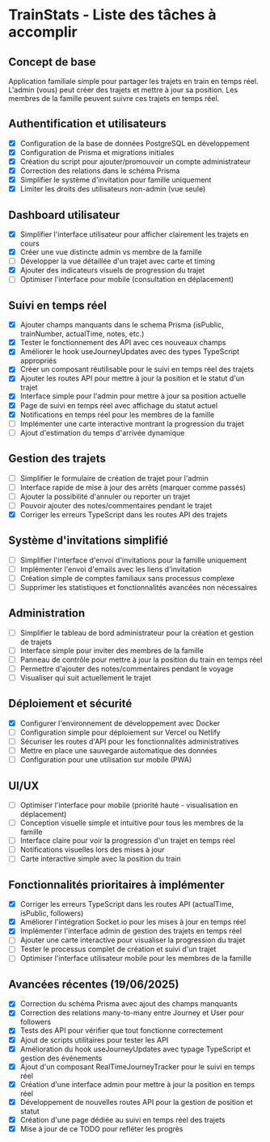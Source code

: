 # TrainStats - Liste des tâches à accomplir

## Concept de base
Application familiale simple pour partager les trajets en train en temps réel. L'admin (vous) peut créer des trajets et mettre à jour sa position. Les membres de la famille peuvent suivre ces trajets en temps réel.

## Authentification et utilisateurs
- [x] Configuration de la base de données PostgreSQL en développement
- [x] Configuration de Prisma et migrations initiales
- [x] Création du script pour ajouter/promouvoir un compte administrateur
- [x] Correction des relations dans le schéma Prisma
- [x] Simplifier le système d'invitation pour famille uniquement
- [x] Limiter les droits des utilisateurs non-admin (vue seule)

## Dashboard utilisateur
- [x] Simplifier l'interface utilisateur pour afficher clairement les trajets en cours
- [x] Créer une vue distincte admin vs membre de la famille
- [ ] Développer la vue détaillée d'un trajet avec carte et timing
- [x] Ajouter des indicateurs visuels de progression du trajet
- [ ] Optimiser l'interface pour mobile (consultation en déplacement)

## Suivi en temps réel
- [x] Ajouter champs manquants dans le schema Prisma (isPublic, trainNumber, actualTime, notes, etc.)
- [x] Tester le fonctionnement des API avec ces nouveaux champs
- [x] Améliorer le hook useJourneyUpdates avec des types TypeScript appropriés
- [x] Créer un composant réutilisable pour le suivi en temps réel des trajets
- [x] Ajouter les routes API pour mettre à jour la position et le statut d'un trajet
- [x] Interface simple pour l'admin pour mettre à jour sa position actuelle
- [x] Page de suivi en temps réel avec affichage du statut actuel
- [x] Notifications en temps réel pour les membres de la famille
- [ ] Implémenter une carte interactive montrant la progression du trajet
- [ ] Ajout d'estimation du temps d'arrivée dynamique

## Gestion des trajets
- [ ] Simplifier le formulaire de création de trajet pour l'admin
- [ ] Interface rapide de mise à jour des arrêts (marquer comme passés)
- [ ] Ajouter la possibilité d'annuler ou reporter un trajet
- [ ] Pouvoir ajouter des notes/commentaires pendant le trajet
- [x] Corriger les erreurs TypeScript dans les routes API des trajets

## Système d'invitations simplifié
- [ ] Simplifier l'interface d'envoi d'invitations pour la famille uniquement
- [ ] Implémenter l'envoi d'emails avec les liens d'invitation
- [ ] Création simple de comptes familiaux sans processus complexe
- [ ] Supprimer les statistiques et fonctionnalités avancées non nécessaires

## Administration
- [ ] Simplifier le tableau de bord administrateur pour la création et gestion de trajets
- [ ] Interface simple pour inviter des membres de la famille
- [ ] Panneau de contrôle pour mettre à jour la position du train en temps réel
- [ ] Permettre d'ajouter des notes/commentaires pendant le voyage
- [ ] Visualiser qui suit actuellement le trajet

## Déploiement et sécurité
- [x] Configurer l'environnement de développement avec Docker
- [ ] Configuration simple pour déploiement sur Vercel ou Netlify
- [ ] Sécuriser les routes d'API pour les fonctionnalités administratives
- [ ] Mettre en place une sauvegarde automatique des données
- [ ] Configuration pour une utilisation sur mobile (PWA)

## UI/UX
- [ ] Optimiser l'interface pour mobile (priorité haute - visualisation en déplacement)
- [ ] Conception visuelle simple et intuitive pour tous les membres de la famille
- [ ] Interface claire pour voir la progression d'un trajet en temps réel
- [ ] Notifications visuelles lors des mises à jour
- [ ] Carte interactive simple avec la position du train

## Fonctionnalités prioritaires à implémenter
- [x] Corriger les erreurs TypeScript dans les routes API (actualTime, isPublic, followers)
- [x] Améliorer l'intégration Socket.io pour les mises à jour en temps réel
- [x] Implémenter l'interface admin de gestion des trajets en temps réel
- [ ] Ajouter une carte interactive pour visualiser la progression du trajet
- [ ] Tester le processus complet de création et suivi d'un trajet
- [ ] Optimiser l'interface utilisateur mobile pour les membres de la famille

## Avancées récentes (19/06/2025)
- [x] Correction du schéma Prisma avec ajout des champs manquants
- [x] Correction des relations many-to-many entre Journey et User pour followers
- [x] Tests des API pour vérifier que tout fonctionne correctement
- [x] Ajout de scripts utilitaires pour tester les API
- [x] Amélioration du hook useJourneyUpdates avec typage TypeScript et gestion des événements
- [x] Ajout d'un composant RealTimeJourneyTracker pour le suivi en temps réel
- [x] Création d'une interface admin pour mettre à jour la position en temps réel
- [x] Développement de nouvelles routes API pour la gestion de position et statut
- [x] Création d'une page dédiée au suivi en temps réel des trajets
- [x] Mise à jour de ce TODO pour refléter les progrès
